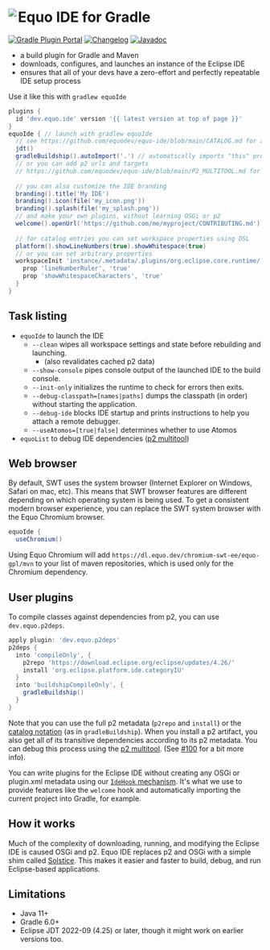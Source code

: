 # <image align="left" src="../.github/equo_logo.svg"> Equo IDE for Gradle

[![Gradle Plugin Portal](https://img.shields.io/gradle-plugin-portal/v/dev.equo.ide?color=blue&label=gradle%20plugin%20portal)](https://plugins.gradle.org/plugin/dev.equo.ide)
[![Changelog](https://img.shields.io/badge/changelog-here-blue)](CHANGELOG.md)
[![Javadoc](https://img.shields.io/badge/javadoc-here-blue)](https://javadoc.io/doc/dev.equo.ide/equo-ide-gradle-plugin)

- a build plugin for Gradle and Maven
- downloads, configures, and launches an instance of the Eclipse IDE
- ensures that all of your devs have a zero-effort and perfectly repeatable IDE setup process

Use it like this with `gradlew equoIde`

```gradle
plugins {
  id 'dev.equo.ide' version '{{ latest version at top of page }}'
}
equoIde { // launch with gradlew equoIde
  // see https://github.com/equodev/equo-ide/blob/main/CATALOG.md for all available plugins
  jdt()
  gradleBuildship().autoImport('.') // automatically imports "this" project, could also be '../' or something like that
  // or you can add p2 urls and targets
  // https://github.com/equodev/equo-ide/blob/main/P2_MULTITOOL.md for more info
  
  // you can also customize the IDE branding
  branding().title('My IDE')
  branding().icon(file('my_icon.png'))
  branding().splash(file('my_splash.png'))
  // and make your own plugins, without learning OSGi or p2
  welcome().openUrl('https://github.com/me/myproject/CONTRIBUTING.md')
  
  // for catalog entries you can set workspace properties using DSL
  platform().showLineNumbers(true).showWhitespace(true)
  // or you can set arbitrary properties
  workspaceInit 'instance/.metadata/.plugins/org.eclipse.core.runtime/.settings/org.eclipse.ui.editors.prefs', {
    prop 'lineNumberRuler', 'true'
    prop 'showWhitespaceCharacters', 'true'
  }
}
```

## Task listing

- `equoIde` to launch the IDE
  - `--clean` wipes all workspace settings and state before rebuilding and launching.
    - (also revalidates cached p2 data)
  - `--show-console` pipes console output of the launched IDE to the build console.
  - `--init-only` initializes the runtime to check for errors then exits.
  - `--debug-classpath=[names|paths]` dumps the classpath (in order) without starting the application.
  - `--debug-ide` blocks IDE startup and prints instructions to help you attach a remote debugger.
  - `--useAtomos=[true|false]` determines whether to use Atomos
- `equoList` to debug IDE dependencies ([p2 multitool](../P2_MULTITOOL.md))

## Web browser

By default, SWT uses the system browser (Internet Explorer on Windows, Safari on mac, etc). This means that SWT browser features are different depending on which operating system is being used. To get a consistent modern browser experience, you can replace the SWT system browser with the Equo Chromium browser.

```gradle
equoIde {
  useChromium()
```

Using Equo Chromium will add `https://dl.equo.dev/chromium-swt-ee/equo-gpl/mvn` to your list of maven repositories, which is used only for the Chromium dependency.

## User plugins

To compile classes against dependencies from p2, you can use `dev.equo.p2deps`.

```gradle
apply plugin: 'dev.equo.p2deps'
p2deps {
  into 'compileOnly', {
    p2repo 'https://download.eclipse.org/eclipse/updates/4.26/'
    install 'org.eclipse.platform.ide.categoryIU'
  }
  into 'buildshipCompileOnly', {
    gradleBuildship()
  }
}
```

Note that you can use the full p2 metadata (`p2repo` and `install`) or the [catalog notation](../CATALOG.md) (as in `gradleBuildship`). When you install a p2 artifact, you also get all of its transitive dependencies according to its p2 metadata. You can debug this process using the [p2 multitool](../P2_MULTITOOL.md). (See [#100](https://github.com/equodev/equo-ide/issues/100) for a bit more info).

You can write plugins for the Eclipse IDE without creating any OSGi or plugin.xml metadata using our [`IdeHook` mechanism](../CONTRIBUTING.md#idehook). It's what we use to provide features like the `welcome` hook and automatically importing the current project into Gradle, for example.

## How it works

Much of the complexity of downloading, running, and modifying the Eclipse IDE is caused OSGi and p2. Equo IDE replaces p2 and OSGi with a simple shim called [Solstice](https://github.com/equodev/equo-ide/tree/main/solstice). This makes it easier and faster to build, debug, and run Eclipse-based applications.

## Limitations

- Java 11+
- Gradle 6.0+
- Eclipse JDT 2022-09 (4.25) or later, though it might work on earlier versions too.